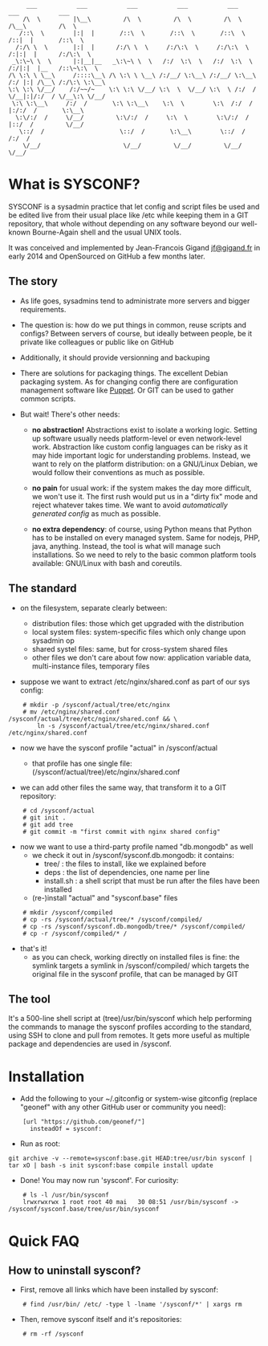          ___           ___           ___           ___           ___           ___           ___     
        /\  \         |\__\         /\  \         /\  \         /\  \         /\__\         /\  \    
       /::\  \        |:|  |       /::\  \       /::\  \       /::\  \       /::|  |       /::\  \   
      /:/\ \  \       |:|  |      /:/\ \  \     /:/\:\  \     /:/\:\  \     /:|:|  |      /:/\:\  \  
     _\:\~\ \  \      |:|__|__   _\:\~\ \  \   /:/  \:\  \   /:/  \:\  \   /:/|:|  |__   /::\~\:\  \ 
    /\ \:\ \ \__\     /::::\__\ /\ \:\ \ \__\ /:/__/ \:\__\ /:/__/ \:\__\ /:/ |:| /\__\ /:/\:\ \:\__\
    \:\ \:\ \/__/    /:/~~/~    \:\ \:\ \/__/ \:\  \  \/__/ \:\  \ /:/  / \/__|:|/:/  / \/__\:\ \/__/
     \:\ \:\__\     /:/  /       \:\ \:\__\    \:\  \        \:\  /:/  /      |:/:/  /       \:\__\  
      \:\/:/  /     \/__/         \:\/:/  /     \:\  \        \:\/:/  /       |::/  /         \/__/  
       \::/  /                     \::/  /       \:\__\        \::/  /        /:/  /                 
        \/__/                       \/__/         \/__/         \/__/         \/__/                  
  


What is SYSCONF?
================

SYSCONF is a sysadmin practice that let config and script files be used and
be edited live from their usual place like /etc while keeping them in a GIT
repository, that whole without depending on any software beyond our well-known
Bourne-Again shell and the usual UNIX tools.

It was conceived and implemented by Jean-Francois Gigand <jf@gigand.fr> in
early 2014 and OpenSourced on GitHub a few months later.


The story
---------
* As life goes, sysadmins tend to administrate more servers and bigger requirements.

* The question is: how do we put things in common, reuse scripts and configs? Between servers of course, but ideally between people, be it private like colleagues or public like on GitHub

* Additionally, it should provide versionning and backuping

* There are solutions for packaging things. The excellent Debian packaging system. As for changing config there are configuration management software like [Puppet](http://puppetlabs.com/). Or GIT can be used to gather common scripts.

* But wait! There's other needs:

  * **no abstraction!** Abstractions exist to isolate a working logic. Setting up software usually needs platform-level or even network-level work. Abstraction like custom config languages can be risky as it may hide important logic for understanding problems. Instead, we want to rely on the platform distribution: on a GNU/Linux Debian, we would follow their conventions as much as possible.

  * **no pain** for usual work: if the system makes the day more difficult, we won't use it. The first rush would put us in a "dirty fix" mode and reject whatever takes time. We want to avoid *automatically generated config* as much as possible.

  * **no extra dependency**: of course, using Python means that Python has to be installed on every managed system. Same for nodejs, PHP, java, anything. Instead, the tool is what will manage such installations. So we need to rely to the basic common platform tools available: GNU/Linux with bash and coreutils.


The standard
------------
* on the filesystem, separate clearly between:
  * distribution files: those which get upgraded with the distribution
  * local system files: system-specific files which only change upon sysadmin op
  * shared systel files: same, but for cross-system shared files
  * other files we don't care about fow now: application variable data, multi-instance files, temporary files

* suppose we want to extract /etc/nginx/shared.conf as part of our sys config:
```
    # mkdir -p /sysconf/actual/tree/etc/nginx
    # mv /etc/nginx/shared.conf /sysconf/actual/tree/etc/nginx/shared.conf && \
        ln -s /sysconf/actual/tree/etc/nginx/shared.conf /etc/nginx/shared.conf
```
* now we have the sysconf profile "actual" in /sysconf/actual
  * that profile has one single file: (/sysconf/actual/tree)/etc/nginx/shared.conf

* we can add other files the same way, that transform it to a GIT repository:
```
    # cd /sysconf/actual
    # git init .
    # git add tree
    # git commit -m "first commit with nginx shared config"
```

* now we want to use a third-party profile named "db.mongodb" as well
  * we check it out in /sysconf/sysconf.db.mongodb: it contains:
    * tree/ : the files to install, like we explained before
    * deps : the list of dependencies, one name per line
    * install.sh : a shell script that must be run after the files have been installed
  * (re-)install "actual" and "sysconf.base" files
```
    # mkdir /sysconf/compiled
    # cp -rs /sysconf/actual/tree/* /sysconf/compiled/
    # cp -rs /sysconf/sysconf.db.mongodb/tree/* /sysconf/compiled/
    # cp -r /sysconf/compiled/* /
```
  * that's it!
    * as you can check, working directly on installed files is fine: the symlink targets a symlink in /sysconf/compiled/ which targets the original file in the sysconf profile, that can be managed by GIT


The tool
--------
It's a 500-line shell script at (tree)/usr/bin/sysconf which help performing the commands to manage the sysconf profiles according to the standard, using SSH to clone and pull from remotes. It gets more useful as multiple package and dependencies are used in /sysconf.


Installation
============

* Add the following to your ~/.gitconfig or system-wise gitconfig (replace "geonef" with any other GitHub user or community you need):
```
    [url "https://github.com/geonef/"]
      insteadOf = sysconf:
```

* Run as root:
```
git archive -v --remote=sysconf:base.git HEAD:tree/usr/bin sysconf | tar xO | bash -s init sysconf:base compile install update
```

* Done! You may now run 'sysconf'. For curiosity:
```
    # ls -l /usr/bin/sysconf
    lrwxrwxrwx 1 root root 40 mai   30 08:51 /usr/bin/sysconf -> /sysconf/sysconf.base/tree/usr/bin/sysconf
```


Quick FAQ
=========

How to uninstall sysconf?
-------------------------

* First, remove all links which have been installed by sysconf:
```
    # find /usr/bin/ /etc/ -type l -lname '/sysconf/*' | xargs rm
```
* Then, remove sysconf itself and it's repositories:
```
    # rm -rf /sysconf
```
